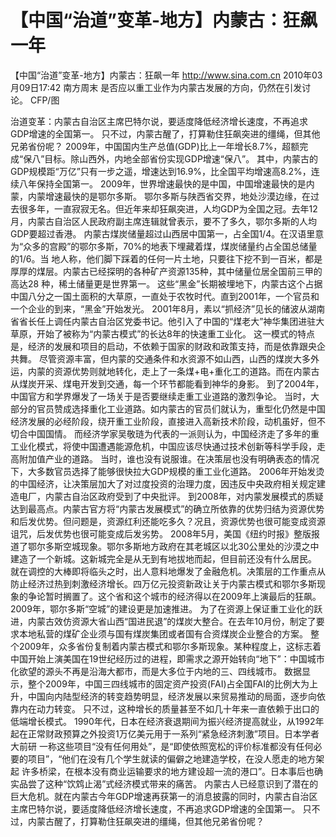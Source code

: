 # 【中国“治道”变革-地方】内蒙古：狂飙一年

【中国“治道”变革-地方】内蒙古：狂飙一年
http://www.sina.com.cn  2010年03月09日17:42  南方周末
是否应以重工业作为内蒙古发展的方向，仍然在引发讨论。 CFP/图

治道变革：内蒙古自治区主席巴特尔说，要适度降低经济增长速度，不再追求GDP增速的全国第一。
只不过，内蒙古醒了，打算勒住狂飙突进的缰绳，但其他兄弟省份呢？
2009年，中国国内生产总值(GDP)比上一年增长8.7%，超额完成“保八”目标。除山西外，内地全部省份实现GDP增速“保八”。
其中，内蒙古的GDP规模距“万亿”只有一步之遥，增速达到16.9%，比全国平均增速高8.2%，连续八年保持全国第一。
2009年，世界增速最快的是中国，中国增速最快的是内蒙，内蒙增速最快的是鄂尔多斯。
鄂尔多斯与陕西省交界，地处沙漠边缘，在过去很多年，一直寂寂无名。但近年来却狂飙突进，人均GDP为全国之冠。去年12月，内蒙古自治区人民政府副主席连辑就曾表示，要不了多久，鄂尔多斯的人均GDP要超过香港。
内蒙古煤炭储量超过山西居中国第一，占全国1/4。在汉语里意为“众多的宫殿”的鄂尔多斯，70%的地表下埋藏着煤，煤炭储量约占全国总储量的1/6。当 地人称，他们脚下踩着的任何一片土地，只要往下挖不到一百米，都是厚厚的煤层。内蒙古已经探明的各种矿产资源135种，其中储量位居全国前三甲的高达28 种，稀土储量更是世界第一。
这些“黑金”长期被埋地下，内蒙古这个占据中国八分之一国土面积的大草原，一直处于农牧时代。直到2001年，一个官员和一个企业的到来，“黑金”开始发光。
2001年8月，素以“抓经济”见长的储波从湖南省省长任上调任内蒙古自治区党委书记。他引入了中国的“煤老大”神华集团进驻大草原，开始了被称为“内蒙古模式”的长达8年的快速重工业化。
这一模式的特点是，经济的发展和项目的启动，不依赖于国家的财政和政策支持，而是依靠跟央企共舞。
尽管资源丰富，但内蒙的交通条件和水资源不如山西，山西的煤炭大多外运，内蒙的资源优势则就地转化，走上了一条煤+电+重化工的道路。而在内蒙古从煤炭开采、煤电开发到交通，每一个环节都能看到神华的身影。
到了2004年，中国官方和学界爆发了一场关于是否要继续走重工业道路的激烈争论。
当时，大部分的官员赞成选择重化工业道路。如内蒙古的官员们就认为，重型化仍然是中国经济发展的必经阶段，绕开重工业阶段，直接进入高新技术阶段，动机虽好，但不切合中国国情。
而经济学家吴敬琏为代表的一派则认为，中国经济走了多年的重工业化模式，将使中国遭遇能源危机，中国应该尽快通过技术创新等科学手段，走高附加值产业的道路。
当时，谁也没有说服谁。在决策层也没有明确表态的情况下，大多数官员选择了能够很快拉大GDP规模的重工业化道路。
2006年开始发烫的中国经济，让决策层加大了对过度投资的治理力度，因违反中央政府相关规定建造电厂，内蒙古自治区政府受到了中央批评。
到2008年，对内蒙发展模式的质疑达到最高点。内蒙古官方将“内蒙古发展模式”的确立所依靠的优势归结为资源优势和后发优势。但问题是，资源红利还能吃多久？况且，资源优势也很可能变成资源诅咒，后发优势也很可能变成后发劣势。
2008年5月，美国《纽约时报》整版报道了鄂尔多斯空城现象。鄂尔多斯地方政府在其老城区以北30公里处的沙漠之中建造了一个新城。这新城完全是从无到有地拔地而起，但目前还没有什么居民。
就在调控的大棒即将临头之时，出人意料地爆发了金融危机。决策层的工作重点从防止经济过热到刺激经济增长。四万亿元投资新政让关于内蒙古模式和鄂尔多斯现 象的争论暂时搁置了。这个省和这个城市的经济得以在2009年上演最后的狂飙。2009年，鄂尔多斯“空城”的建设更是加速推进。
为了在资源上保证重工业化的跃进，内蒙古效仿资源大省山西“国进民退”的煤炭大整合。在去年10月份，制定了要求本地私营的煤矿企业须与国有煤炭集团或者国有合资煤炭企业整合的方案。
整个2009年，众多省份复制着内蒙古模式和鄂尔多斯现象。某种程度上，这标志着中国开始上演美国在19世纪经历过的进程，即需求之源开始转向“地下”：中国城市化欲望的源头不再是沿海大都市，而是大多位于内地的三、四线城市。
数据显示，整个2009年，中国三四线城市的固定资产投资(FAI)占全国FAI的比例大为上升，中国向内陆型经济的转变趋势明显，经济发展以来贸易推动的局面，逐步向依靠内在动力转变。
只不过，这种增长的质量甚至不如几十年来一直依赖于出口的低端增长模式。
1990年代，日本在经济衰退期间为振兴经济提高就业，从1992年起在正常财政预算之外投资1万亿美元用于一系列“紧急经济刺激”项目。日本学者大前研 一称这些项目“没有任何用处”，是“即使依照宽松的评价标准都没有任何必要的项目”，“他们在没有几个学生就读的偏僻之地建造学校，在没人愿走的地方架起 许多桥梁，在根本没有商业运输要求的地方建设超一流的港口”。日本事后也确实品尝了这种“饮鸩止渴”式经济模式带来的痛苦。
内蒙古人已经意识到了潜在的巨大危机。就在内蒙古今年GDP增速再获第一的消息披露的同时，内蒙古自治区主席巴特尔说，要适度降低经济增长速度，不再追求GDP增速的全国第一。
只不过，内蒙古醒了，打算勒住狂飙突进的缰绳，但其他兄弟省份呢？


